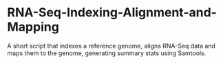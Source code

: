 # RNA-Seq-Indexing-Alignment-and-Mapping
A short script that indexes a reference genome, aligns RNA-Seq data and maps them to the genome, generating summary stats using Samtools. 
